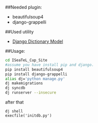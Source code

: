 ##Needed plugin:
- beautifulsoup4
- django-grappelli

##Used utility
 - [Django Dictionary Model](https://djangosnippets.org/snippets/2451/)

##Usage:
```sh
cd ISeaTeL_Cup_Site
#assume you have install pip and django.
pip install beautifulsoup4
pip install django-grappelli
alias dj='python manage.py'
dj makemigrations
dj syncdb
dj runserver --insecure
```
after that
```
dj shell
execfile('initdb.py')

```